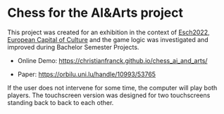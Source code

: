 # Chess for the AI&Arts project

This project was created for an exhibition in the context of [Esch2022, European Capital of Culture](https://esch2022.lu/en/) and the game logic was investigated and improved during Bachelor Semester Projects.

* Online Demo: https://christianfranck.github.io/chess_ai_and_arts/

* Paper: https://orbilu.uni.lu/handle/10993/53765

If the user does not intervene for some time, the computer will play both players. The touchscreen version was designed for two touchscreens standing back to back to each other.
